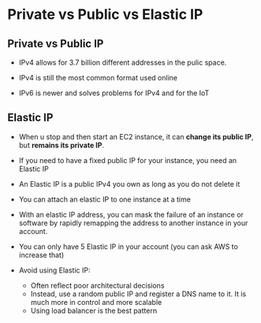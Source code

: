 # Private vs Public vs Elastic IP

## Private vs Public IP

- IPv4 allows for 3.7 billion different addresses in the pulic space.

- IPv4 is still the most common format used online

- IPv6 is newer and solves problems for IPv4 and for the IoT

## Elastic IP

- When u stop and then start an EC2 instance, it can __change its public IP__, but __remains its private IP__. 

- If you need to have a fixed public IP for your instance, you need an Elastic IP

- An Elastic IP is a public IPv4 you own as long as you do not delete it

- You can attach an elastic IP to one instance at a time

- With an elastic IP address, you can mask the failure of an instance or software by rapidly remapping the address to another instance in your account.

- You can only have 5 Elastic IP in your account (you can ask AWS to increase that)

- Avoid using Elastic IP:
    - Often reflect poor architectural decisions
    - Instead, use a random public IP and register a DNS name to it. It is much more in control and more scalable
    - Using load balancer is the best pattern 


